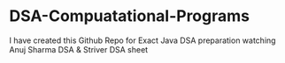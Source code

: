 # DSA-Compuatational-Programs
I have created this Github Repo for Exact Java DSA preparation watching Anuj Sharma DSA & Striver DSA sheet

